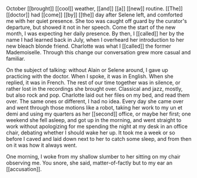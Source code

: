 October [[brought]] [[cool]] weather, [[and]] [[a]] [[new]] routine. [[The]] [[doctor]] had [[come]] [[by]] [[the]] day after Selene left, and comforted me with her quiet presence. She too was caught off guard by the curator's departure, but showed it not in her speech. Come the start of the new month, I was expecting her daily presence. By then, I [[called]] her by the name I had learned back in July, when I overheard her introduction to her new bleach blonde friend. Charlotte was what I [[called]] the former Mademoiselle. Through this change our conversation grew more casual and familiar.  
  
On the subject of talking: without Alain or Selene around, I gave up practicing with the doctor. When I spoke, it was in English. When she replied, it was in French. The rest of our time together was in silence, or rather lost in the recordings she brought over. Classical and jazz, mostly, but also rock and pop. Charlotte laid out her files on my bed, and read them over. The same ones or different, I had no idea. Every day she came over and went through those motions like a robot, taking her work to my un et demi and using my quarters as her [[second]] office, or maybe her first; one weekend she fell asleep, and got up in the morning, and went straight to work without apologizing for me spending the night at my desk in an office chair, debating whether I should wake her up. It took me a week or so before I caved and laid down next to her to catch some sleep, and from then on it was how it always went.  
  
One morning, I woke from my shallow slumber to her sitting on my chair observing me. You snore, she said, matter-of-factly but to my ear an [[accusation]].